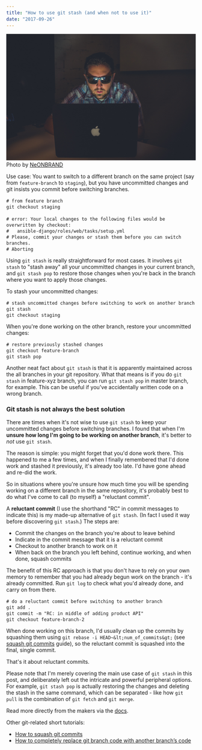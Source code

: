 ```yaml
---
title: "How to use git stash (and when not to use it)"
date: "2017-09-26"
---
```


![guy wearing shades working on laptop in a dark room](images/neonbrand-356967.jpg) Photo by [NeONBRAND](https://unsplash.com/photos/_Kmtj6UIlGo)

Use case: You want to switch to a different branch on the same project (say from `feature-branch` to `staging`), but you have uncommitted changes and git insists you commit before switching branches.

```shell
# from feature branch
git checkout staging

# error: Your local changes to the following files would be overwritten by checkout:
#   ansible-django/roles/web/tasks/setup.yml
# Please, commit your changes or stash them before you can switch branches.
# Aborting
```

Using `git stash` is really straightforward for most cases. It involves `git stash` to &quot;stash away&quot; all your uncommitted changes in your current branch, and `git stash pop` to restore those changes when you&apos;re back in the branch where you want to apply those changes.

To stash your uncommitted changes:

```shell
# stash uncommitted changes before switching to work on another branch
git stash
git checkout staging
```

When you&apos;re done working on the other branch, restore your uncommitted changes:

```shell
# restore previously stashed changes
git checkout feature-branch
git stash pop
```

Another neat fact about `git stash` is that it is apparently maintained across the all branches in your git repository. What that means is if you do `git stash` in feature-xyz branch, you can run `git stash pop` in master branch, for example. This can be useful if you&apos;ve accidentally written code on a wrong branch.

### Git stash is not always the best solution

There are times when it&apos;s not wise to use `git stash` to keep your uncommitted changes before switching branches. I found that when I&apos;m **unsure how long I&apos;m going to be working on another branch**, it&apos;s better to _not_ use `git stash`.

The reason is simple: you might forget that you&apos;d done work there. This happened to me a few times, and when I finally remembered that I&apos;d done work and stashed it previously, it&apos;s already too late. I&apos;d have gone ahead and re-did the work.

So in situations where you&apos;re unsure how much time you will be spending working on a different branch in the same repository, it&apos;s probably best to do what I&apos;ve come to call (to myself) a &quot;reluctant commit&quot;.

A **reluctant commit** (I use the shorthand &quot;RC&quot; in commit messages to indicate this) is my made-up alternative of `git stash`. (In fact I used it way before discovering `git stash`.) The steps are:

- Commit the changes on the branch you&apos;re about to leave behind
- Indicate in the commit message that it is a reluctant commit
- Checkout to another branch to work on it
- When back on the branch you left behind, continue working, and when done, squash commits

The benefit of this RC approach is that you don&apos;t have to rely on your own memory to remember that you had already begun work on the branch - it&apos;s already committed. Run `git log` to check what you&apos;d already done, and carry on from there.

```shell
# do a reluctant commit before switching to another branch
git add .
git commit -m "RC: in middle of adding product API"
git checkout feature-branch-2
```

When done working on this branch, I&apos;d usually clean up the commits by squashing them using `git rebase -i HEAD~&lt;num_of_commits&gt;` (see [squash git commits](/2017-09-23-squash-git-commits/) guide), so the reluctant commit is squashed into the final, single commit.

That&apos;s it about reluctant commits.

Please note that I&apos;m merely covering the main use case of `git stash` in this post, and deliberately left out the intricate and powerful peripheral options. For example, `git stash pop` is actually restoring the changes and deleting the stash in the same command, which can be separated - like how `git pull` is the combination of `git fetch` and `git merge`.

Read more directly from the makers via the [docs](https://git-scm.com/docs/git-stash).

Other git-related short tutorials:

- [How to squash git commits](/2017-09-23-squash-git-commits/)
- [How to completely replace git branch code with another branch’s code](/2017-09-30-replace-git-branch-code/)

